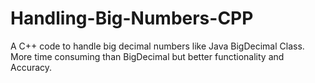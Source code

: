 # Handling-Big-Numbers-CPP

A C++ code to handle big decimal  numbers like Java BigDecimal Class. More time consuming than BigDecimal but better functionality and Accuracy.
